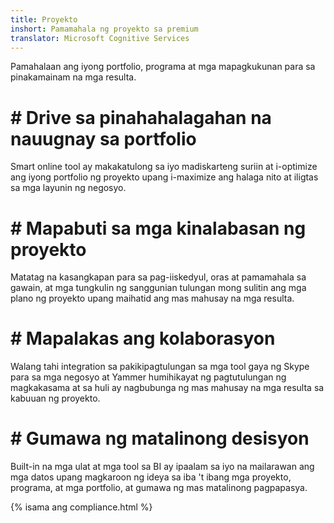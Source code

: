 ```yaml
---
title: Proyekto
inshort: Pamamahala ng proyekto sa premium
translator: Microsoft Cognitive Services
---
```


Pamahalaan ang iyong portfolio, programa at mga mapagkukunan para sa pinakamainam na mga resulta.

# # Drive sa pinahahalagahan na nauugnay sa portfolio
Smart online tool ay makakatulong sa iyo madiskarteng suriin at i-optimize ang iyong portfolio ng proyekto upang i-maximize ang halaga nito at iligtas sa mga layunin ng negosyo. 

# # Mapabuti sa mga kinalabasan ng proyekto
Matatag na kasangkapan para sa pag-iiskedyul, oras at pamamahala sa gawain, at mga tungkulin ng sanggunian tulungan mong sulitin ang mga plano ng proyekto upang maihatid ang mas mahusay na mga resulta. 

# # Mapalakas ang kolaborasyon
Walang tahi integration sa pakikipagtulungan sa mga tool gaya ng Skype para sa mga negosyo at Yammer humihikayat ng pagtutulungan ng magkakasama at sa huli ay nagbubunga ng mas mahusay na mga resulta sa kabuuan ng proyekto. 

# # Gumawa ng matalinong desisyon 
Built-in na mga ulat at mga tool sa BI ay ipaalam sa iyo na mailarawan ang mga datos upang magkaroon ng ideya sa iba 't ibang mga proyekto, programa, at mga portfolio, at gumawa ng mas matalinong pagpapasya. 

{% isama ang compliance.html %}



